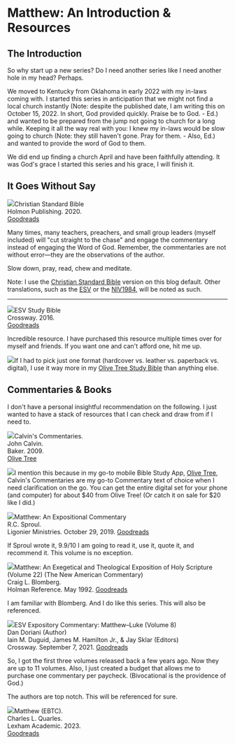 # Matthew: An Introduction & Resources

## The Introduction

So why start up a new series? Do I need another series like I need another hole in my head? Perhaps.

We moved to Kentucky from Oklahoma in early 2022 with my in-laws coming with. I started this series in anticipation that we might not find a local church instantly (Note: despite the published date, I am writing this on October 15, 2022. In short, God provided quickly. Praise be to God. - Ed.) and wanted to be prepared from the jump not going to church for a long while. Keeping it all the way real with you: I knew my in-laws would be slow going to church (Note: they still haven't gone. Pray for them. - Also, Ed.) and wanted to provide the word of God to them.

We did end up finding a church April and have been faithfully attending. It was God's grace I started this series and his grace, I will finish it.

## It Goes Without Say

<img src="/images/bible-csb-study.jpg">Christian Standard Bible  
Holmon Publishing. 2020.  
[Goodreads](https://www.goodreads.com/book/show/30746885-csb-study-bible)

Many times, many teachers, preachers, and small group leaders (myself included) will "cut straight to the chase" and engage the commentary instead of engaging the Word of God. Remember, the commentaries are not without error—they are the observations of the author.

Slow down, pray, read, chew and meditate.

Note: I use the [Christian Standard Bible](https://csbible.com) version on this blog default. Other translations, such as the [ESV](https://www.crossway.org/bibles/) or the [NIV1984](https://bibleportal.com/version/NIV1984), will be noted as such.

<p style="clear:both;">

---

<img src="/images/bible-esv-study.jpg">ESV Study Bible  
Crossway. 2016.  
[Goodreads](https://www.goodreads.com/book/show/5031805-esv-study-bible?ac=1&from_search=true&qid=BEzDEv7NUE&rank=1)

Incredible resource. I have purchased this resource multiple times over for myself and friends. If you want one and can't afford one, hit me up.

<img class="olive" src="/images/icon-bible-olive-tree.png">If I had to pick just one format (hardcover vs. leather vs. paperback vs. digital), I use it way more in my [Olive Tree Study Bible](https://www.olivetree.com) than anything else.  

<p style="clear:both;">

## Commentaries & Books

I don't have a personal insightful recommendation on the following. I just wanted to have a stack of resources that I can check and draw from if I need to.

<img src="/images/commentary-calvin-set-portrait.jpg">Calvin's Commentaries.  
John Calvin.  
Baker. 2009.  
[Olive Tree](https://www.olivetree.com/store/product.php?productid=17517)

<img class="olive" src="/images/icon-bible-olive-tree.png">I mention this because in my go-to mobile Bible Study App, [Olive Tree](https://www.olivetree.com), Calvin's Commentaries are my go-to Commentary text of choice when I need clarification on the go. You can get the entire digital set for your phone (and computer) for about $40 from Olive Tree! (Or catch it on sale for $20 like I did.)

<p style="clear:both;">

<img src="/images/commentary-matthew-sproul.jpg">Matthew: An Expositional Commentary  
R.C. Sproul.  
Ligonier Ministries. October 29, 2019.
[Goodreads](https://www.goodreads.com/book/show/14453116-matthew?ac=1&from_search=true&qid=ApRYo1wv79&rank=1)

If Sproul wrote it, 9.9/10 I am going to read it, use it, quote it, and recommend it. This volume is no exception.

<p style="clear:both;">

<img src="/images/commentary-matthew-nac-blomberg.jpg">Matthew: An Exegetical and Theological Exposition of Holy Scripture (Volume 22) (The New American Commentary)  
Craig L. Blomberg.  
Holman Reference. May 1992.
[Goodreads](https://www.goodreads.com/book/show/962893.Matthew?ac=1&from_search=true&qid=2t2khti0a0&rank=1)

I am familiar with Blomberg. And I do like this series. This will also be referenced.

<p style="clear:both;">

<img src="/images/commentary-matthew-luke-esv.jpg">ESV Expository Commentary: Matthew–Luke (Volume 8)  
Dan Doriani (Author)  
Iain M. Duguid, James M. Hamilton Jr., & Jay Sklar (Editors)  
Crossway. September 7, 2021.
[Goodreads](https://www.goodreads.com/book/show/50611048-esv-expository-commentary-volume-8?from_search=true&from_srp=true&qid=FBpWi6R83q&rank=1)

So, I got the first three volumes released back a few years ago. Now they are up to 11 volumes. Also, I just created a budget that allows me to purchase one commentary per paycheck. (Bivocational is the providence of God.)

The authors are top notch. This will be referenced for sure.

<p style="clear:both;">

<img src="/images/commentary-matthew-ebtc-quarles.jpg
">Matthew (EBTC).  
Charles L. Quarles.  
Lexham Academic. 2023.  
[Goodreads](https://www.goodreads.com/book/show/62157376-matthew?from_search=true&from_srp=true&qid=dbeLIqrV0q&rank=4)
